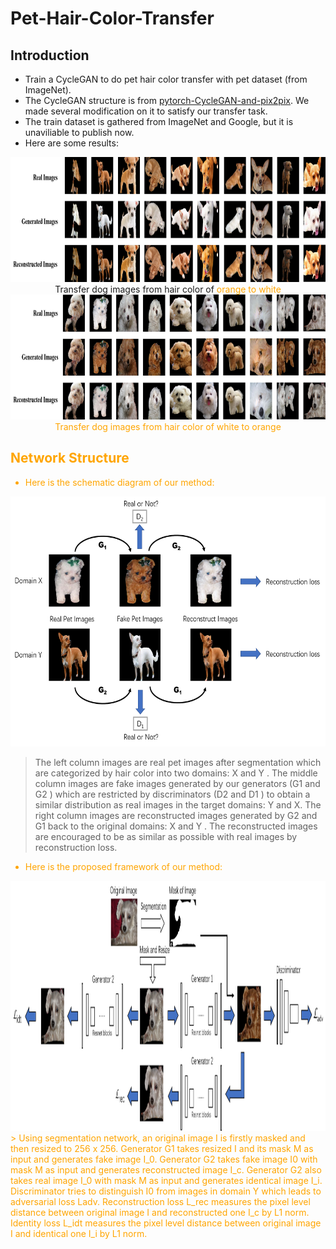 # Pet-Hair-Color-Transfer
## Introduction
* Train a CycleGAN to do pet hair color transfer with pet dataset (from ImageNet).
* The CycleGAN structure is from [pytorch-CycleGAN-and-pix2pix](https://github.com/junyanz/pytorch-CycleGAN-and-pix2pix). We made several modification on it to satisfy our transfer task.
* The train dataset is gathered from ImageNet and Google, but it is unaviliable to publish now. 
* Here are some results:
<center>
	<img src="https://github.com/Alexis97/Pet-Hair-Color-Transfer/blob/master/demos/orange2white1.png" height = 200>
	Transfer dog images from hair color of <font color="orange"> orange to <color/white> white
</center>
<center>
	<img src="https://github.com/Alexis97/Pet-Hair-Color-Transfer/blob/master/demos/white2orange1.png" height = 200>
	Transfer dog images from hair color of <color/orange> white to <color/white> orange
</center>
	
## Network Structure
* Here is the schematic diagram of our method:
<center>
	<img src="https://github.com/Alexis97/Pet-Hair-Color-Transfer/blob/master/demos/schematicDiagram.png" height = 400>
</center>

> The left column images are real pet images after segmentation which are categorized by hair color into two domains: X and Y . The middle column images are fake images generated by our generators (G1 and G2 ) which are restricted by discriminators (D2 and D1 ) to obtain a similar distribution as real images in the target domains: Y and X. The right column images are reconstructed images generated by G2 and G1 back to the original domains: X and Y . The reconstructed images are encouraged to be as similar as possible with real images by reconstruction loss.
* Here is the proposed framework of our method:
<center>
	<img src="https://github.com/Alexis97/Pet-Hair-Color-Transfer/blob/master/demos/proposedFramework-2.png" height = 400>
</center>
> Using segmentation network, an original image I is firstly masked and then resized to 256 x 256. Generator G1 takes resized I and its mask M as input and generates fake image I_0. Generator G2 takes fake image I0 with mask M as input and generates reconstructed image I_c. Generator G2 also takes real image I_0 with mask M as input and generates identical image I_i. Discriminator tries to distinguish I0 from images in domain Y which leads to adversarial loss Ladv. Reconstruction loss L_rec measures the pixel level distance between original image I and reconstructed one I_c by L1 norm. Identity loss L_idt measures the pixel level distance between original image I and identical one I_i by L1 norm. 
